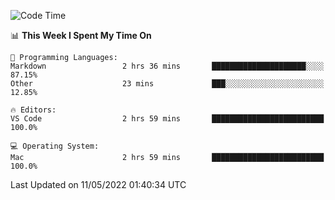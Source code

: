 <!--START_SECTION:waka-->
![Code Time](http://img.shields.io/badge/Code%20Time-0-blue)

📊 **This Week I Spent My Time On** 

```text
💬 Programming Languages: 
Markdown                 2 hrs 36 mins       █████████████████████░░░░   87.15% 
Other                    23 mins             ███░░░░░░░░░░░░░░░░░░░░░░   12.85%

🔥 Editors: 
VS Code                  2 hrs 59 mins       █████████████████████████   100.0%

💻 Operating System: 
Mac                      2 hrs 59 mins       █████████████████████████   100.0%

```


 Last Updated on 11/05/2022 01:40:34 UTC
<!--END_SECTION:waka-->
